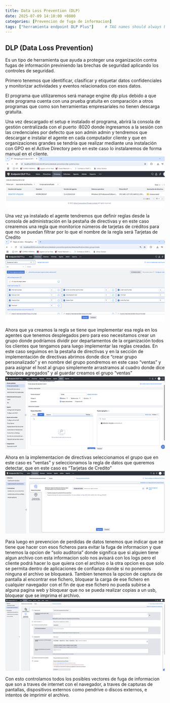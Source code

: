 ```yaml
---
title: Data Loss Prevention (DLP)
date: 2025-07-09 14:10:00 +0800
categories: [Prevencion de fuga de informacion]
tags: ["herramienta endpoint DLP Plus"]     # TAG names should always be lowercase
---
```


## DLP (Data Loss Prevention) ##

 

Es un tipo de herramienta que ayuda a proteger una organización contra fugas de información previniendo las brechas de seguridad aplicando los controles de seguridad.

Primero tenemos que identificar, clasificar y etiquetar datos confidenciales y monitorizar actividades y eventos relacionados con esos datos.

El programa que utilizaremos será manage engine dlp plus debido a que este programa cuenta con una prueba gratuita en comparación a otros programas que como son herramientas empresariales no tienen descarga gratuita.

Una vez descargado el setup e instalado el programa, abrirá la consola de gestión centralizada con el puerto :8020 donde ingresamos a la sesión con las credenciales por defecto que son admin admin y tendremos que descargar e instalar el agente en cada computador cliente y que en organizaciones grandes se tendría que realizar mediante una instalación con GPO en el Active Directory pero en este caso lo instalaremos de forma manual en el cliente.
![untitled](/assets/img/DLP/DLP01.png)

Una vez ya instalado el agente tendremos que definir reglas desde la consola de administración en la pestaña de directivas y en este caso crearemos una regla que monitorice números de tarjetas de créditos para que no se puedan filtrar por lo que el nombre de la regla será Tarjetas de Credito
![untitled](/assets/img/DLP/DLP02.png)

Ahora que ya creamos la regla se tiene que implementar esa regla en los agentes que tenemos desplegados pero para eso necesitamos crear un grupo donde podríamos dividir por departamentos de la organización todos los clientes que tengamos para luego implementar las reglas creadas. En este caso seguimos en la pestaña de directivas y en la sección de implementación de directivas abrimos donde dice “crear grupo personalizado” y en nombre del grupo pondremos en este caso “ventas” y para asignar el host al grupo simplemente arrastramos al cuadro donde dice “equipos agregados” y al guardar creamos el grupo “ventas”
![untitled](/assets/img/DLP/DLP03.png)

Ahora en la implementacion de directivas seleccionamos el grupo que en este caso es “ventas” y seleccionamos la regla de datos que queremos detectar, que en este caso es “Tarjetas de Credito”
![untitled](/assets/img/DLP/DLP04.png)

Para luego en prevencion de perdidas de datos tenemos que indicar que se tiene que hacer con esos ficheros para evitar la fuga de informacion y que tenemos la opcion de “solo auditoria” donde significa que si alguien tiene algun archivo con esta informacion solo nos avisará con los logs pero el cliente podrá hacer lo que quiera con el archivo o la otra opcion es que solo se permita dentro de aplicaciones de confianza donde si no ponemos ninguna el archivo se bloqueará. Tambien tenemos la opcion de captura de pantalla al encontrar ese fichero, bloquear la carga de ese fichero en cualquier navegador con el fin de que ese fichero no pueda subirse a alguna pagina web y bloquear que no se pueda realizar copias a un usb, bloquear que se imprima el archivo.
![untitled](/assets/img/DLP/DLP05.png)

Con esto controlamos todos los posibles vectores de fuga de informacion que son a traves de internet con el navegador, a traves de capturas de pantallas, dispositivos externos como pendrive o discos externos, e intentos de imprimir el archivo.
